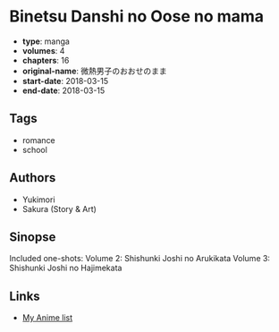 # Binetsu Danshi no Oose no mama

-   **type**: manga
-   **volumes**: 4
-   **chapters**: 16
-   **original-name**: 微熱男子のおおせのまま
-   **start-date**: 2018-03-15
-   **end-date**: 2018-03-15

## Tags

-   romance
-   school

## Authors

-   Yukimori
-   Sakura (Story & Art)

## Sinopse

Included one-shots:
Volume 2: Shishunki Joshi no Arukikata
Volume 3: Shishunki Joshi no Hajimekata

## Links

-   [My Anime list](https://myanimelist.net/manga/113734/Binetsu_Danshi_no_Oose_no_mama)
